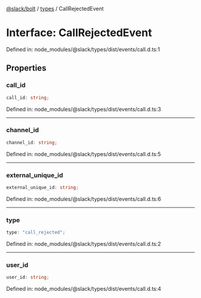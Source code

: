 [@slack/bolt](../../../../index.md) / [types](../index.md) / CallRejectedEvent

# Interface: CallRejectedEvent

Defined in: node\_modules/@slack/types/dist/events/call.d.ts:1

## Properties

### call\_id

```ts
call_id: string;
```

Defined in: node\_modules/@slack/types/dist/events/call.d.ts:3

***

### channel\_id

```ts
channel_id: string;
```

Defined in: node\_modules/@slack/types/dist/events/call.d.ts:5

***

### external\_unique\_id

```ts
external_unique_id: string;
```

Defined in: node\_modules/@slack/types/dist/events/call.d.ts:6

***

### type

```ts
type: "call_rejected";
```

Defined in: node\_modules/@slack/types/dist/events/call.d.ts:2

***

### user\_id

```ts
user_id: string;
```

Defined in: node\_modules/@slack/types/dist/events/call.d.ts:4
